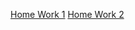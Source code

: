 [Home Work 1](https://github.com/MuratovEdem/Y_Lab_HW/pull/1)
[Home Work 2](https://github.com/MuratovEdem/Y_Lab_HW/pull/2)
